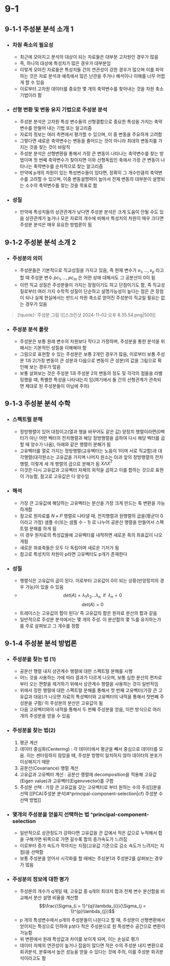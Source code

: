 
# 9-1
## 9-1-1 주성분 분석 소개 1

- ### 차원 축소의 필요성 
	- 최근에 모아지고 분석의 대상이 되는 자료들은 대부분 고차원인 경우가 많음
	- 즉, 하나의 대상에 특성치가 많은 경우가 대부분임
	- 이렇게 모아진 자료들은 특성치들 간의 연관성이 강한 경우가 많으며 이를 파악하는 것은 자료 분석과 예측에서 많은 난관을 주거나 해석이나 이해를 너무 어렵게 할 수 있음
	- 이로부터 고차원 데이터를 중요한 몇 개의 축약변수를 찾아내는 것을 차원 축소 기법이라 함
	
- ### 선형 변환 및 변동 유지 기법으로 주성분 분석
	- 주성분 분석은 고차원 특성 변수들의 선형결합으로 중요한 특성을 가지는 축약변수를 만들어
	  내는 기법 또는 알고리즘 
	- 자료의 정보는 여러 측면에서 평가할 수 있으며, 이 중 변동을 주요하게 고려함
	- 그렇다면 새로운 축약변수는 변동을 줄어드는 것이 아니라 최대의 변동치를 가지는 것을 찾는
	  것이 바람직
	- 주성분 분석은 선형변환을 통해서 가장 큰 변동이 나타나는 축약변수를 찾는 방법이며 첫 번째
	 축약변수가 찾아지면 이와 선형독립인 축에서 가장 큰 변동이 나타나는 축약변수를 순차적으로 찾는 알고리즘 
	- 만약에 p개의 차원이 있는 특성변수들이 있다면, 정확히 그 개수만큼의 축약변수를 고려할 수 있으며, 이중 변동설명력이 높아서 전체 변동의 대부분이 설명되는 소수의 축약변수를 찾는 것을     목표로 함 



- ### 성질
	- 만약에 특성치들의 상관관계가 낮다면 주성분 분석은 크게 도움이 안될 수도 있음
	  상관관계가 높거나 모은 자료의 개수에 비해서 특성치의 차원이 매우 크다면 주성분 분석은 매우 유요한 방법론이 됨 


## 9-1-2 주성분 분석 소개 2

- ### 주성분의 의미 
	- 주성분들은 기본적으로 직교성질을 가지고 있음, 즉 현재 변수가 $x_{1} ,..., x_{p}$ 라고 할 때 주성분 변수   $pc_{1},...,pc_{m}$ 은 어떤 상에 대해서도 그 공분산이 0이 됨 
	- 이런 직교 성질은 주성분들이 가지는 장점이기도 하고 단점이기도 함, 즉 직교성질로부터 여러 가지 수학적 성질이 단순하고 설명가능성이 높다는 점은 큰 장점이 되나 실제 현실에서는 반드시 차원 축소로 얻어진 주성분이 직교일 필요는 없는 경우가 있음 

> [!quote]- 주성분 그림
![[스크린샷 2024-11-02 오후 8.35.54.png|500]]

- ### 주성분 분석 플랏 
	- 주성분은 보통 원래 변수의 차원보다 작다고 가정하며, 주성분을 통한 분석을 위해서는 기본적인 성질을 이해해야 함
	- 그림으로 표현할 수 있는 주성분은 보통 2개인 경우가 많음, 이로부터 보통 주성분 1과 2(가장 변동이 큰 성분과 다음으로 변동이 큰 성분)의 값을 그림으로 확인해 보는 경우가 많음
	- 보통 살펴보는 것은 주성분 1과 주성분 2의 변동의 정도 및 각각의 점들을 라벨링했을 때, 특별한 특성을 나타내는지 임(여기에서 둘 간의 선형관계가 관측되면 제대로 된 주성분들이 아님에 주의)
## 9-1-3 주성분 분석 수학

- ### 스펙트럴 분해
	- 정방행렬이 있어 대칭이고(열과 행을 바꾸어도 같은 값) 양정치 행렬이라면(0벡터가 아닌 어떤 벡터의 전치행렬과 해당 정방행렬을 곱하여 다시 해당 벡터를 곱할 때 양수가 나옴), 아래와 같은 행렬이 분해가 됨 
	- 고유벡터를 열로 가지는 정방행렬(교유벡터는 노음이 1이며 서로 직교함)과 대각행렬(대각원소는 고유값을 가지며 나머지 원소는 0)과 앞의 정방행렬의 전치행렬, 이렇게 세 개 행렬의 곱으로 분해가 됨 $X\Lambda X^{T}$
	- 이것은 다시 고유값과 고유벡터 자체의 외적을 곱하고 이를 합하는 것으로 표현이 가능함,
	  참고로 고유값은 다 양수임


- ### 해석
	- 가장 큰 고유값에 해당하는 고유벡터는 분산을 가장 크게 만드는 축 변환을 가능하게함
	- 참고로 원자료를 $N\times P$  행렬로 나타낼 때, 전치행렬과 원행렬의 곱을(평균이 0이라고 가정)
	  샘플 수(또는 샘플 수 - 1) 로 나누어 공분산 행렬을 만들어서 스펙트럴 분해를 하게 됨 
	- 이 경우 원자료의 특성값들에 고유벡터를 내적하면 새로운 축의 좌표값이 나오게됨
	- 새로운 좌표축들은 모두 다 독립이며 새로운 기저가 됨
	- 참고로 특성치의 차원이 p라면 고유벡터도 p개가 존재한다 

- ### 성질
	- 행렬식은 고유값의 곱이 된다. 이로부터 고유값이 0이 되는 상황(반양정치의 경우 가능)이  있을 수 있음
	- $$det(A) = \lambda_{1}\lambda_{2}...\lambda_{n} \;\text{ if }  \;\lambda_{n} = 0$$
	  $$det(A) = 0$$
	- 트레이스는 고유값의 합이 된다/ 즉 고유값의 합은 원자료 분산의 합과 같음
	- 일반적으로 주성분 분석에서는 몇 개의 주성. 이 분산합의 몇 %를 유지하는가를 주로 살펴보고 
	  그 개수를 정함

## 9-1-4 주성분 분석 방법론


- ### 주성분을 찾는 법 (1)
	- 공분산 행렬 내지 상관계수 행렬에 대한 스펙트럴 분해를 시행
	- 어느 것을 사용하는 가에 따라 결과가 다르게 나오며, 보통 심한 분산의 편차로부터 오는 편향을   제거하기 위해서 상관계수 행렬을 사용하는 것이 일반적임
	- 위에서 정한 행렬에 대한 스펙트럴 분해를 통해서  첫 번째 고유벡터(가장 큰 고유값과 대응)가 나오면 자료의 특성벡터와 고유벡터의 내적을 통해서 첫번째 주성분을 구함/ 이 주성분의 분산은 고유값이 됨
	- 다음 고유벡터와의 내적을 통해서 두 번째 주성분을 얻음, 이런 방식으로 여러 개의 주성분을 얻을 수 있음
- ### 주성분을 찾는 법(2)
	1. 평균 계산 
	2. 데이터 중심화(Centering) : 각 데이터에서 평균을 빼서 중심으로 데이터를 모음. 이는 센터링하지 않았을 때, 주성분 방향이 일치하지 않아 데이터의 분포가 이상해지기 때문
	3. 공분산(Covariance) 행렬 계산
	4. 고유값과 고유벡터 계산 : 공분산 행렬에 decomposition을 적용해 고유값(Eigen value)과 고유벡터(Eigenvvector)를 구함
	5. 주성분 선택 : 가장 큰 고유값을 갖는 고유벡터로 부터 원하는 수의 주성]]분을 선택                  [[PCA(주성분 분석)#^principal-component-selection|cf) 주성분 수 선택 방법]]


- ### 몇개의 주성분을 얻을지 선택하는 법 ^principal-component-selection
	- 일반적으로 상관정도가 강하다면 고유값을 큰 값에서 적은 값으로 누적해서 합을 구해가면 뒤쪽으로 가면 갈수록 합의 증가속도가 느려짐
	- 이로부터 증가 속도가 작아지는 지점(고유값 기준으로 감소 속도가 느려지는 지점)을 선택함
	- 보통 주성분을 얻어서 시각화를 할 때에는 주성분1과 주성분2를 살펴보는 경우가 많음

- ### 주성분의 정보에 대한 평가
	- 주성분의 개수가 q개일 때, 고유값 중 q개의 최대치 합과 전체 변수 분산합을 비교해서 분산 설명 비율을 계산함
	  $$\frac{\Sigma_{i = 1}^{q}\lambda_{i}}{\Sigma_{j = 1}^{p}\lambda_{j}}$$
	- p 개의 특성변수에서 p개의 주성분들이 나온다고 할 때, 주성분이 선형변환에서 얻어지는 특성으로 인하여 p보다 적은 주성분으로 원 특성변수 공간으로 변환이 가능함
	- 위 변환에서 원래 특성값과 차이를 보이게 되며, 이는 손실로 평가
	- 데이터 자체의 연관성이 높거나 잡음이 많다면 적은 수의 주성분 내지 변환으로 회귀분석, 분류에서 높은 성능을 얻을 수 있다는 것에 주의, 이를 주성분 회귀분석이라고도 함 
